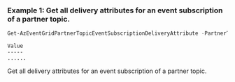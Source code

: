 ### Example 1: Get all delivery attributes for an event subscription of a partner topic.
```powershell
Get-AzEventGridPartnerTopicEventSubscriptionDeliveryAttribute -PartnerTopicName default -EventSubscriptionName azps-eventsub -ResourceGroupName azps_test_group_eventgrid
```

```output
Value
-----
......
```

Get all delivery attributes for an event subscription of a partner topic.